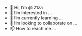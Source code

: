 - 👋 Hi, I’m @i21za
- 👀 I’m interested in ...
- 🌱 I’m currently learning ...
- 💞️ I’m looking to collaborate on ...
- 📫 How to reach me ...

<!---
i21za/i21za is a ✨ special ✨ repository because its `README.md` (this file) appears on your GitHub profile.
You can click the Preview link to take a look at your changes.
--->
